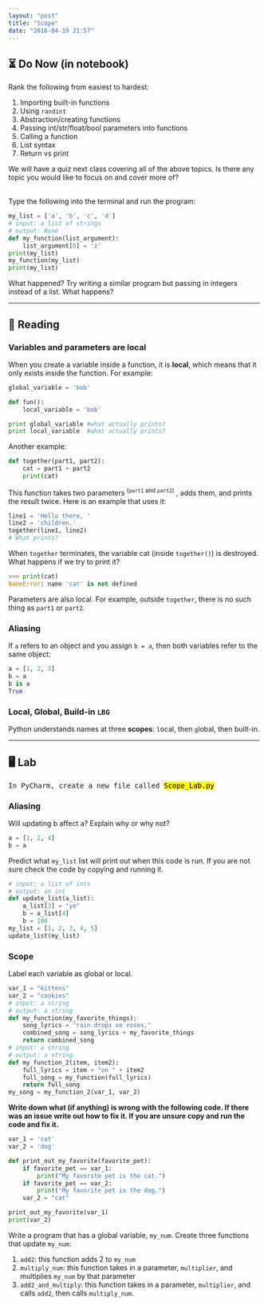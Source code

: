 ```yaml
---
layout: "post"
title: "Scope"
date: "2016-04-19 21:57"
---
```


## ⏳ Do Now (in notebook)

Rank the following from easiest to hardest:

1. Importing built-in functions
2. Using `randint`
3. Abstraction/creating functions
4. Passing int/str/float/bool parameters into functions
5. Calling a function
6. List syntax
7. Return vs print

We will have a quiz next class covering all of the above topics. Is there any topic you would like to focus on and cover more of? <br><br>

Type the following into the terminal and run the program:

```python
my_list = ['a', 'b', 'c', 'd']
# input: a list of strings
# output: None
def my_function(list_argument):
	list_argument[0] = 'z'
print(my_list)
my_function(my_list)
print(my_list)
```
What happened? Try writing a similar program but passing in integers instead of a list. What happens?

---

## 📖 Reading

### Variables and parameters are local

When you create a variable inside a function, it is **local**, which means that it only exists inside the function. For example:

```python
global_variable = 'bob'

def fun():
    local_variable = 'bob'

print global_variable #what actually prints?
print local_variable  #what actually prints?
```

Another example:

```python
def together(part1, part2):
    cat = part1 + part2
    print(cat)
```

This function takes two parameters <sup>(`part1` and `part2`)</sup> , adds them, and prints the result twice. Here is an example that uses it:

```python
line1 = 'Hello there, '
line2 = 'children.'
together(line1, line2)
# What prints?
```
When `together` terminates, the variable cat (inside `together()`) is destroyed. What happens if we try to print it?

```python
>>> print(cat)
NameError: name 'cat' is not defined
```

Parameters are also local. For example, outside `together`, there is no such thing as `part1` or `part2`.

### Aliasing

If `a` refers to an object and you assign `b = a`, then both variables refer to the same object:

```python
a = [1, 2, 3]
b = a
b is a
True
```

### Local, Global, Build-in `LBG`

Python understands names at three **scopes**: `l`ocal, then `g`lobal, then built-in.

---

## 🖥 Lab

<kbd>In PyCharm, create a new file called <mark>Scope_Lab.py</mark></kbd>

### Aliasing

Will updating b affect a? Explain why or why not?

```python
a = [1, 2, 4]
b = a
```

Predict what `my_list` list will print out when this code is run. If you are not sure check the code by copying and running it.

```python
# input: a list of ints
# output: an int
def update_list(a_list):
    a_list[3] = "yo"
    b = a_list[4]
    b = 100
my_list = [1, 2, 3, 4, 5]
update_list(my_list)
```

### Scope

Label each variable as global or local.

```python
var_1 = "kittens"
var_2 = "cookies"
# input: a string
# output: a string
def my_function(my_favorite_things):
    song_lyrics = "rain drops on roses,"
    combined_song = song_lyrics + my_favorite_things
    return combined_song
# input: a string
# output: a string
def my_function_2(item, item2):
    full_lyrics = item + "on " + item2
    full_song = my_function(full_lyrics)
    return full_song
my_song = my_function_2(var_1, var_2)
```

**Write down what (if anything) is wrong with the following code. If there was an issue write out how to fix it. If you are unsure copy and run the code and fix it.**

```python
var_1 = 'cat'
var_2 = 'dog'

def print_out_my_favorite(favorite_pet):
    if favorite_pet == var_1:
        print("My favorite pet is the cat.")
    if favorite_pet == var_2:
        print("My favorite pet is the dog.")
    var_2 = "cat"

print_out_my_favorite(var_1)
print(var_2)
```

Write a program that has a global variable, `my_num`. Create three functions that update `my_num`:

1. `add2`: this function adds 2 to `my_num`
2. `multiply_num`: this function takes in a parameter, `multiplier`, and multiplies `my_num` by that parameter
3. `add2_and_multiply`: this function takes in a parameter, `multiplier`, and calls `add2`, then calls `multiply_num`.

